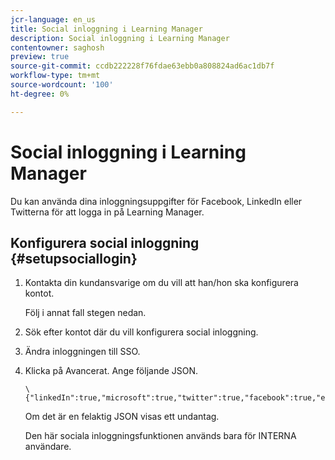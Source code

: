 ```yaml
---
jcr-language: en_us
title: Social inloggning i Learning Manager
description: Social inloggning i Learning Manager
contentowner: saghosh
preview: true
source-git-commit: ccdb222228f76fdae63ebb0a808824ad6ac1db7f
workflow-type: tm+mt
source-wordcount: '100'
ht-degree: 0%

---
```




# Social inloggning i Learning Manager

Du kan använda dina inloggningsuppgifter för Facebook, LinkedIn eller Twitterna för att logga in på Learning Manager.

## Konfigurera social inloggning {#setupsociallogin}

1. Kontakta din kundansvarige om du vill att han/hon ska konfigurera kontot.

   Följ i annat fall stegen nedan.

1. Sök efter kontot där du vill konfigurera social inloggning.
1. Ändra inloggningen till SSO.
1. Klicka på Avancerat. Ange följande JSON.

   ```
   \{"linkedIn":true,"microsoft":true,"twitter":true,"facebook":true,"editingAllowed":true
   ```

   Om det är en felaktig JSON visas ett undantag.

   Den här sociala inloggningsfunktionen används bara för INTERNA användare.

